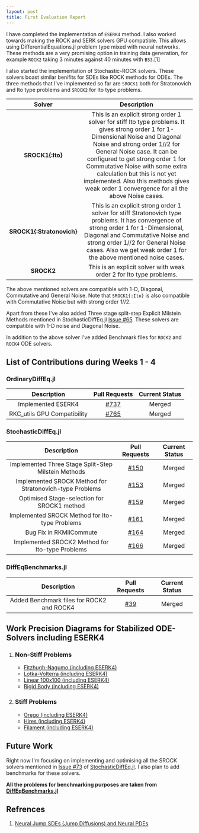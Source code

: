 ```yaml
---
layout: post
title: First Evaluation Report
---
```


I have completed the implementation of `ESERK4` method. I also worked towards making the ROCK and SERK solvers GPU compatible. This allows using DifferentialEquations.jl problem type mixed with neural networks. These methods are a very promising option in training data generation, for example `ROCK2` taking 3 minutes against 40 minutes with `BS3`.[1]

I also started the implementation of Stochastic-ROCK solvers. These solvers boast similar benifits for SDEs like ROCK methods for ODEs. The three methods that I've implemented so far are `SROCK1` both for Stratonovich and Ito type problems and `SROCK2` for Ito type problems.

| Solver | Description |
|:--------------:|:--------:|
| **SROCK1{:Ito}** | This is an explicit strong order 1 solver for stiff Ito type problems. It gives strong order 1 for 1-Dimensional Noise and Diagonal Noise and strong order 1//2 for General Noise case. It can be configured to get strong order 1 for Commutative Noise with some extra calculation but this is not yet implemented. Also this methods gives weak order 1 convergence for all the above Noise cases. |
| **SROCK1{:Stratonovich}** | This is an explicit strong order 1 solver for stiff Stratonovich type problems. It has convergence of strong order 1 for 1-Dimensional, Diagonal and Commutative Noise and strong order 1//2 for General Noise cases. Also we get weak order 1 for the above mentioned noise cases. |
| **SROCK2** | This is an explicit solver with weak order 2 for Ito type problems. |

The above mentioned solvers are compatible with 1-D, Diagonal, Commutative and General Noise. Note that `SROCK1{:Ito}` is also compatible with Commutative Noise but with strong order 1//2.

Apart from these I've also added Three stage split-step Explicit Milstein Methods mentioned in StochasticDiffEq.jl [Issue #65](https://github.com/JuliaDiffEq/StochasticDiffEq.jl/issues/65). These solvers are compatible with 1-D noise and Diagonal Noise.

In addition to the above solver I've added Benchmark files for `ROCK2` and `ROCK4` ODE solvers.


## List of Contributions during Weeks 1 - 4

### OrdinaryDiffEq.jl

| Description | Pull Requests | Current Status |
|:--------------:|:--------:|:----------:|
| Implemented ESERK4 | [#737](https://github.com/JuliaDiffEq/OrdinaryDiffEq.jl/pull/737) | Merged |
| RKC_utils GPU Compatibility | [#765](https://github.com/JuliaDiffEq/OrdinaryDiffEq.jl/pull/765) | Merged |

### StochasticDiffEq.jl

| Description | Pull Requests | Current Status |
|:--------------:|:--------:|:----------:|
| Implemented Three Stage Split-Step Milstein Methods | [#150](https://github.com/JuliaDiffEq/StochasticDiffEq.jl/pull/150) | Merged |
| Implemented SROCK Method for Stratonovich-type Problems | [#153](https://github.com/JuliaDiffEq/StochasticDiffEq.jl/pull/153) | Merged |
| Optimised Stage-selection for SROCK1 method | [#159](https://github.com/JuliaDiffEq/StochasticDiffEq.jl/pull/159) | Merged |
| Implemented SROCK Method for Ito-type Problems | [#161](https://github.com/JuliaDiffEq/StochasticDiffEq.jl/pull/161) | Merged |
| Bug Fix in RKMilCommute | [#164](https://github.com/JuliaDiffEq/StochasticDiffEq.jl/pull/164) | Merged |
| Implemented SROCK2 Method for Ito-type Problems | [#166](https://github.com/JuliaDiffEq/StochasticDiffEq.jl/pull/166) | Merged |

### DiffEqBenchmarks.jl

| Description | Pull Requests | Current Status |
|:--------------:|:--------:|:----------:|
| Added Benchmark files for ROCK2 and ROCK4 | [#39](https://github.com/JuliaDiffEq/DiffEqBenchmarks.jl/pull/39) | Merged |


## Work Precision Diagrams for Stabilized ODE-Solvers including ESERK4
   1. ### Non-Stiff Problems
       * [Fitzhugh-Nagumo (including ESERK4)](https://nextjournal.com/deeepeshthakur/fitzhugh-nagumo-work-precision-diagrams-including-eserk4)
       * [Lotka-Volterra (including ESERK4)](https://nextjournal.com/deeepeshthakur/lotka-volterra-work-precision-diagrams-including-eserk4)
       * [Linear 100x100 (including ESERK4)](https://nextjournal.com/deeepeshthakur/linear-100x100-work-precision-diagrams-including-eserk4)
       * [Rigid Body (including ESERK4)](https://nextjournal.com/deeepeshthakur/rigid-body-work-precision-diagrams-including-eserk4)

  2. ### Stiff Problems
       * [Orego (including ESERK4)](https://nextjournal.com/deeepeshthakur/orego-work-precision-diagrams-including-eserk4)
       * [Hires (including ESERK4)](https://nextjournal.com/deeepeshthakur/hires-work-precision-diagrams-including-eserk4)
       * [Filament (including ESERK4)](https://nextjournal.com/deeepeshthakur/filament-work-precision-diagrams-including-eserk4)


## Future Work
Right now I'm focusing on implementing and optimising all the SROCK solvers mentioned in [Issue #73](https://github.com/JuliaDiffEq/StochasticDiffEq.jl/issues/73) of [StochasticDiffEq.jl](https://github.com/JuliaDiffEq/StochasticDiffEq.jl). I also plan to add benchmarks for these solvers.

**All the problems for benchmarking purposes are taken from [DiffEqBenchmarks.jl](https://github.com/JuliaDiffEq/DiffEqBenchmarks.jl)**

## Refrences
   1. [Neural Jump SDEs (Jump Diffusions) and Neural PDEs](http://www.stochasticlifestyle.com/neural-jump-sdes-jump-diffusions-and-neural-pdes/)
